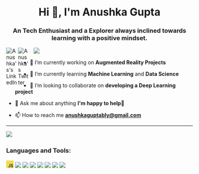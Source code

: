

<h1 align="center">Hi 👋, I'm Anushka Gupta</h1>
<h3 align="center">An  Tech Enthusiast and a Explorer always inclined towards learning with a positive mindset.


</h3>

<a href="https://www.linkedin.com/in/anushka-gupta-035794197/">
  <img align="left" alt="Anushka's's LinkedIn" width="32px" src="https://cdn.jsdelivr.net/npm/simple-icons@v3/icons/linkedin.svg" />
</a>

<a href="https://twitter.com/Anushka50399661">
  <img align="left" alt="Anushka's Twitter" width="32px" src="https://cdn.jsdelivr.net/npm/simple-icons@3.2.0/icons/twitter.svg" />
</a> 

<img src="https://miro.medium.com/max/1600/0*K2WLMTExLyida7OR.gif" width="430" align='right'>


<br/>

- 🔭 I’m currently working on **Augmented Reality Projects**

- 🌱 I’m currently learning **Machine Learning** and  **Data Science** 

- 👯 I’m looking to collaborate on **developing a Deep Learning project** 

- 💬 Ask me about anything **I'm happy to help🤝**

- 📫 How to reach me **anushkaguptably@gmail.com**

------
<IMG SRC="https://github-readme-stats.vercel.app/api/top-langs/?username=Anushka7310&theme=blue-green&&layout=compact">
 
  
  
  
  <h3 align="left">Languages and Tools:</h3>
<code><img height="20" src="https://raw.githubusercontent.com/github/explore/80688e429a7d4ef2fca1e82350fe8e3517d3494d/topics/javascript/javascript.png"></code>
<code><img height="20" src="https://cdn3.iconfinder.com/data/icons/logos-and-brands-adobe/512/267_Python-512.png"></code> 
<code><img height="20" src="https://cdn.iconscout.com/icon/free/png-512/c-programming-569564.png"></code> 
<code><img height="20" src="https://user-images.githubusercontent.com/42747200/46140125-da084900-c26d-11e8-8ea7-c45ae6306309.png"></code> 
<code><img height="20" src="https://cdn.iconscout.com/icon/free/png-512/php-27-226042.png"></code> 
<code><img height="20" src="https://e7.pngegg.com/pngimages/840/443/png-clipart-html-5-logo-web-development-html-css3-canvas-element-web-design-w3c-html5-logo-miscellaneous-text-thumbnail.png"></code>
<code><img height="20" src="https://mccarter.gallerycdn.vsassets.io/extensions/mccarter/start-git-bash/1.2.1/1499505567572/Microsoft.VisualStudio.Services.Icons.Default"></code>
<code><img height="20" src="https://www.r-project.org/logo/Rlogo.png"></code>

